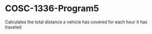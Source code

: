 # COSC-1336-Program5

Calculates the total distance a vehicle has covered for each hour it has traveled
